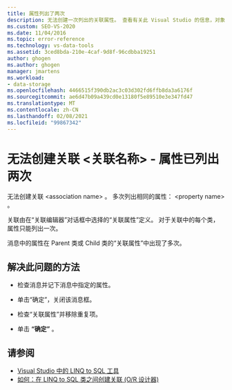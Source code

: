 ```yaml
---
title: 属性列出了两次
description: 无法创建一次列出的关联属性。 查看有关此 Visual Studio 的信息，对象关系设计器 (O/R 设计器) 消息。
ms.custom: SEO-VS-2020
ms.date: 11/04/2016
ms.topic: error-reference
ms.technology: vs-data-tools
ms.assetid: 3ced8bda-210e-4caf-9d8f-96cdbba19251
author: ghogen
ms.author: ghogen
manager: jmartens
ms.workload:
- data-storage
ms.openlocfilehash: 4466515f390db2ac3c03d302fd6ffb8da3a6176f
ms.sourcegitcommit: ae6d47b09a439cd0e13180f5e89510e3e347fd47
ms.translationtype: MT
ms.contentlocale: zh-CN
ms.lasthandoff: 02/08/2021
ms.locfileid: "99867342"
---
```

# <a name="cannot-create-an-association-ltassociation-namegt---property-listed-twice"></a>无法创建关联 &lt;关联名称&gt; - 属性已列出两次

无法创建关联 \<association name> 。 多次列出相同的属性： \<property name> 。

关联由在“关联编辑器”对话框中选择的“关联属性”定义。 对于关联中的每个类，属性只能列出一次。

消息中的属性在 Parent 类或 Child 类的“关联属性”中出现了多次。

## <a name="to-resolve-this-condition"></a>解决此问题的方法

- 检查消息并记下消息中指定的属性。

- 单击“确定”，关闭该消息框。

- 检查“关联属性”并移除重复项。

- 单击 **“确定”** 。

## <a name="see-also"></a>请参阅

- [Visual Studio 中的 LINQ to SQL 工具](../data-tools/linq-to-sql-tools-in-visual-studio2.md)
- [如何：在 LINQ to SQL 类之间创建关联 (O/R 设计器) ](../data-tools/how-to-create-an-association-relationship-between-linq-to-sql-classes-o-r-designer.md)
